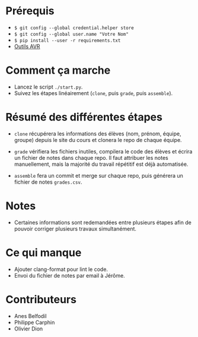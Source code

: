 # Prérequis
- `$ git config --global credential.helper store`
- `$ git config --global user.name "Votre Nom"`
- `$ pip install --user -r requirements.txt`
- [Outils AVR](http://www.groupes.polymtl.ca/inf1900/fichiers/)

# Comment ça marche
- Lancez le script `./start.py`.
- Suivez les étapes linéairement (`clone`, puis `grade`, puis `assemble`).

# Résumé des différentes étapes
- `clone` récupérera les informations des élèves (nom, prénom, équipe,
  groupe) depuis le site du cours et clonera le repo de chaque équipe.
  
- `grade` vérifiera les fichiers inutiles, compilera le code des
  élèves et écrira un fichier de notes dans chaque repo.  Il faut
  attribuer les notes manuellement, mais la majorité du travail
  répétitif est déjà automatisée.

- `assemble` fera un commit et merge sur chaque repo, puis générera un
  fichier de notes `grades.csv`.

# Notes
- Certaines informations sont redemandées entre plusieurs étapes afin
  de pouvoir corriger plusieurs travaux simultanément.

# Ce qui manque
- Ajouter clang-format pour lint le code.
- Envoi du fichier de notes par email à Jérôme.

# Contributeurs
- Anes Belfodil
- Philippe Carphin
- Olivier Dion
